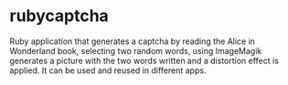 rubycaptcha
===========

Ruby application that generates a captcha by reading the Alice in Wonderland book, selecting two random words, using ImageMagik generates a picture with the two words written and a distortion effect is applied. It can be used and reused in different apps. 
